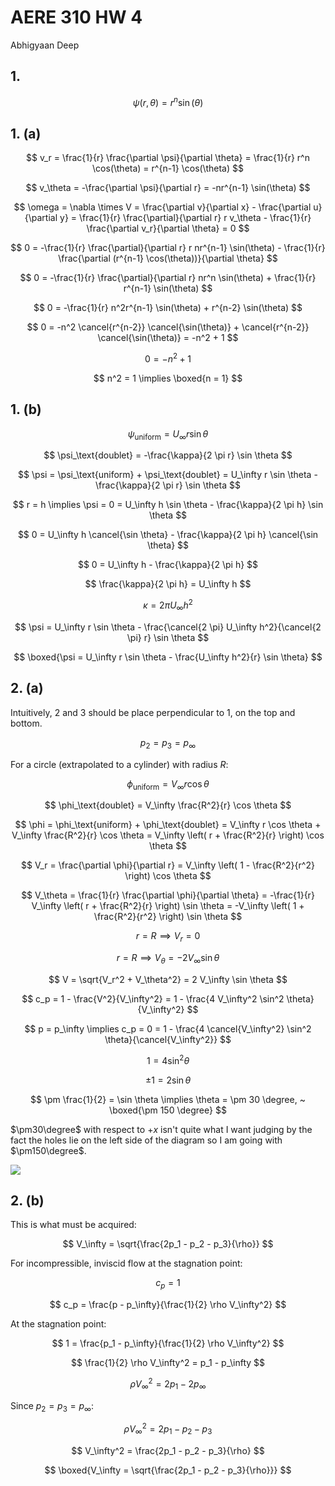 # AERE 310 HW 4

Abhigyaan Deep

## 1.

$$
\psi(r, \theta) = r^n \sin(\theta)
$$

## 1. (a)

$$
v_r = \frac{1}{r} \frac{\partial \psi}{\partial \theta} = \frac{1}{r} r^n \cos(\theta) = r^{n-1} \cos(\theta)
$$

$$
v_\theta = -\frac{\partial \psi}{\partial r} = -nr^{n-1} \sin(\theta)
$$

$$
\omega = \nabla \times V = \frac{\partial v}{\partial x} - \frac{\partial u}{\partial y} = \frac{1}{r} \frac{\partial}{\partial r} r v_\theta - \frac{1}{r} \frac{\partial v_r}{\partial \theta} = 0
$$

$$
0 = -\frac{1}{r} \frac{\partial}{\partial r} r nr^{n-1} \sin(\theta) - \frac{1}{r} \frac{\partial (r^{n-1} \cos(\theta))}{\partial \theta}
$$

$$
0 = -\frac{1}{r} \frac{\partial}{\partial r} nr^n \sin(\theta) + \frac{1}{r} r^{n-1} \sin(\theta)
$$

$$
0 = -\frac{1}{r} n^2r^{n-1} \sin(\theta) + r^{n-2} \sin(\theta)
$$

$$
0 = -n^2 \cancel{r^{n-2}} \cancel{\sin(\theta)} + \cancel{r^{n-2}} \cancel{\sin(\theta)} = -n^2 + 1
$$

$$
0 = -n^2 + 1
$$

$$
n^2 = 1 \implies \boxed{n = 1}
$$

## 1. (b)

$$
\psi_\text{uniform} = U_\infty r \sin \theta
$$

$$
\psi_\text{doublet} = -\frac{\kappa}{2 \pi r} \sin \theta
$$

$$
\psi = \psi_\text{uniform} + \psi_\text{doublet} = U_\infty r \sin \theta - \frac{\kappa}{2 \pi r} \sin \theta
$$

$$
r = h \implies \psi = 0 = U_\infty h \sin \theta - \frac{\kappa}{2 \pi h} \sin \theta
$$

$$
0 = U_\infty h \cancel{\sin \theta} - \frac{\kappa}{2 \pi h} \cancel{\sin \theta}
$$

$$
0 = U_\infty h - \frac{\kappa}{2 \pi h}
$$

$$
\frac{\kappa}{2 \pi h} = U_\infty h
$$

$$
\kappa = 2 \pi U_\infty h^2
$$

$$
\psi = U_\infty r \sin \theta - \frac{\cancel{2 \pi} U_\infty h^2}{\cancel{2 \pi} r} \sin \theta
$$

$$
\boxed{\psi = U_\infty r \sin \theta - \frac{U_\infty h^2}{r} \sin \theta}
$$

## 2. (a)

Intuitively, $2$ and $3$ should be place perpendicular to $1$, on the top and bottom.

$$
p_2 = p_3 = p_\infty
$$

For a circle (extrapolated to a cylinder) with radius $R$:

$$
\phi_\text{uniform} = V_\infty r \cos \theta
$$

$$
\phi_\text{doublet} = V_\infty \frac{R^2}{r} \cos \theta
$$

$$
\phi = \phi_\text{uniform} + \phi_\text{doublet} = V_\infty r \cos \theta + V_\infty \frac{R^2}{r} \cos \theta = V_\infty \left( r + \frac{R^2}{r} \right) \cos \theta
$$

$$
V_r = \frac{\partial \phi}{\partial r} = V_\infty \left( 1 - \frac{R^2}{r^2} \right) \cos \theta
$$

$$
V_\theta = \frac{1}{r} \frac{\partial \phi}{\partial \theta} = -\frac{1}{r} V_\infty \left( r + \frac{R^2}{r} \right) \sin \theta = -V_\infty \left( 1 + \frac{R^2}{r^2} \right) \sin \theta
$$

$$
r = R \implies V_r = 0
$$

$$
r = R \implies V_\theta = - 2 V_\infty \sin \theta
$$

$$
V = \sqrt{V_r^2 + V_\theta^2} = 2 V_\infty \sin \theta
$$

$$
c_p = 1 - \frac{V^2}{V_\infty^2} = 1 - \frac{4 V_\infty^2 \sin^2 \theta}{V_\infty^2}
$$

$$
p = p_\infty \implies c_p = 0 = 1 - \frac{4 \cancel{V_\infty^2} \sin^2 \theta}{\cancel{V_\infty^2}}
$$

$$
1 = 4 \sin^2 \theta
$$

$$
\pm 1 = 2 \sin \theta
$$

$$
\pm \frac{1}{2} = \sin \theta \implies \theta = \pm 30 \degree, ~ \boxed{\pm 150 \degree}
$$

$\pm30\degree$ with respect to $+x$ isn't quite what I want judging by the fact the holes lie on the left side of the diagram so I am going with $\pm150\degree$.

![](https://i.imgur.com/BbkaTk3m.png)

## 2. (b)

This is what must be acquired:

$$
V_\infty = \sqrt{\frac{2p_1 - p_2 - p_3}{\rho}}
$$

For incompressible, inviscid flow at the stagnation point:

$$
c_p = 1
$$

$$
c_p = \frac{p - p_\infty}{\frac{1}{2} \rho V_\infty^2}
$$

At the stagnation point:

$$
1 = \frac{p_1 - p_\infty}{\frac{1}{2} \rho V_\infty^2}
$$

$$
\frac{1}{2} \rho V_\infty^2 = p_1 - p_\infty
$$

$$
\rho V_\infty^2 = 2p_1 - 2p_\infty
$$

Since $p_2 = p_3 = p_\infty$:

$$
\rho V_\infty^2 = 2p_1 - p_2 - p_3
$$

$$
V_\infty^2 = \frac{2p_1 - p_2 - p_3}{\rho}
$$

$$
\boxed{V_\infty = \sqrt{\frac{2p_1 - p_2 - p_3}{\rho}}}
$$
